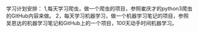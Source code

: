 学习计划安排：
1,每天学习爬虫，做一个爬虫的项目，参照崔庆才的python3爬虫的GitHub内容来做。
2，每天学习机器学习，做一个机器学习笔记的项目，参照吴恩达的机器学习笔记和GitHub上的一个项目，100天动手时间机器学习。


